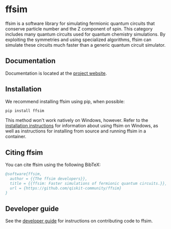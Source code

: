 # ffsim

<!-- start introduction -->

ffsim is a software library for simulating fermionic quantum circuits that conserve particle number and the Z component of spin. This category includes many quantum circuits used for quantum chemistry simulations. By exploiting the symmetries and using specialized algorithms, ffsim can simulate these circuits much faster than a generic quantum circuit simulator.

<!-- end introduction -->

## Documentation

Documentation is located at the [project website](https://qiskit-community.github.io/ffsim/).

## Installation

<!-- start installation -->

We recommend installing ffsim using pip, when possible:

```bash
pip install ffsim
```

This method won't work natively on Windows, however. Refer to the [installation instructions](https://qiskit-community.github.io/ffsim/install.html) for information about using ffsim on Windows, as well as instructions for installing from source and running ffsim in a container.

<!-- end installation -->

## Citing ffsim

<!-- start citing -->

You can cite ffsim using the following BibTeX:

```bibtex
@software{ffsim,
  author = {{The ffsim developers}},
  title = {{ffsim: Faster simulations of fermionic quantum circuits.}},
  url = {https://github.com/qiskit-community/ffsim}
}
```

<!-- end citing -->

## Developer guide

See the [developer guide](CONTRIBUTING.md) for instructions on contributing code to ffsim.
